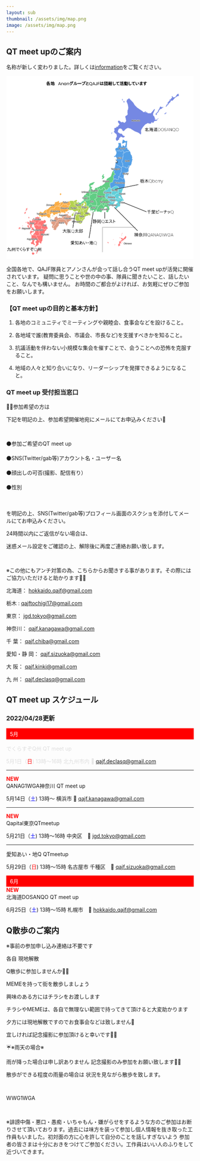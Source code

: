 ```yaml
---
layout: sub
thumbnail: /assets/img/map.png
image: /assets/img/map.png
---
```



## QT meet upのご案内

名称が新しく変わりました。詳しくは<a href="/information.html">information</a>をご覧ください。

<img src="assets/img/map.png" style="max-width:100%;">

全国各地で、QAJF隊員とアノンさんが会って話し合うQT meet upが活発に開催されています。
疑問に思うことや世の中の事、隊員に聞きたいこと、話したいこと、なんでも構いません。
お時間のご都合がよければ、お気軽にぜひご参加をお願いします。

### 【QT meet upの目的と基本方針】

1) 各地のコミュニティでミーティングや親睦会、食事会などを設けること。

2) 各地域で誰(教育委員会、市議会、市長など)を支援すべきかを知ること。

3) 抗議活動を伴わない小規模な集会を催すことで、会うことへの恐怖を克服すること。

4) 地域の人々と知り合いになり、リーダーシップを発揮できるようになること。



### QT meet up 受付担当窓口

💁‍♀️参加希望の方は

下記を明記の上、参加希望開催地宛にメールにてお申込みください💞

​

⚫️参加ご希望のQT meet up

⚫️SNS(Twitter/gab等)アカウント名・ユーザー名

⚫️顔出しの可否(撮影、配信有り）

⚫️性別

​

を明記の上、SNS(Twitter/gab等)プロフィール画面のスクショを添付してメールにてお申込みください。

24時間以内にご返信がない場合は、

迷惑メール設定をご確認の上、解除後に再度ご連絡お願い致します。

​

※この他にもアンチ対策の為、こちらからお聞きする事があります。その際にはご協力いただけると助かります🙏✨

北海道： <a href="mailto:hokkaido.qajf@gmail.com" target="_self">hokkaido.qajf@gmail.com</a>

栃木 :  <a href="mailto:qajftochigi17@gmail.com" target="_self">qajftochigi17@gmail.com</a>

東京：  <a href="mailto:jgd.tokyo@gmail.com" target="_self">jgd.tokyo@gmail.com</a>

神奈川： <a href="mailto:qajf.kanagawa@gmail.com" target="_self">qajf.kanagawa@gmail.com</a>

千 葉： <a href="mailto:qajf.chiba@gmail.com" target="_self">qajf.chiba@gmail.com</a>

愛知・静 岡： <a href="mailto:qajf.sizuoka@gmail.com" target="_self">qajf.sizuoka@gmail.com</a>

大 阪： <a href="mailto:qajf.kinki@gmail.com" target="_self">qajf.kinki@gmail.com</a>

九 州： <a href="mailto:qajf.declasq@gmail.com" target="_self">qajf.declasq@gmail.com</a>

## QT meet up スケジュール

### 2022/04/28更新

<div style="background-color:#ff0000;padding:5px 10px;color:#fff">5月</div>

<font color="#ddd">でくらすぞQ州 QT meet up

5月1日（<font color="#ff0000">日</font>) 13時～16時 北九州市内 
&#128231; <a href="mailto:qajf.declasq@gmail.com" target="_self">qajf.declasq@gmail.com</a></font>
<hr style="color:#ddd;">
<div style="color:#ff0000"><strong>NEW</strong></div>
QANAG1WGA神奈川 QT meet up

5月14日（<font color="#0000ff">土</font>) 13時～ 横浜市 &#128231; <a href="mailto:qajf.kanagawa@gmail.com" target="_self">qajf.kanagawa@gmail.com</a>
<hr style="color:#ddd;">
<div style="color:#ff0000"><strong>NEW</strong></div>
Qapital東京QTmeetup

5月21日（<font color="#0000ff">土</font>) 13時～16時 中央区　&#128231; <a href="mailto:jgd.tokyo@gmail.com" target="_self">jgd.tokyo@gmail.com</a>
<hr style="color:#ddd;">
愛知あい・地Q  QTmeetup

5月29日（<font color="#ff0000">日</font>) 13時～15時 名古屋市 千種区　&#128231; <a href="mailto:qajf.sizuoka@gmail.com" target="_self">qajf.sizuoka@gmail.com</a>



<div style="background-color:#ff0000;padding:5px 10px;color:#fff">6月</div>

<div style="color:#ff0000"><strong>NEW</strong></div>
北海道DOSANQO QT meet up

6月25日（<font color="#0000ff">土</font>) 13時〜15時 札幌市　&#128231; <a href="mailto:hokkaido.qajf@gmail.com" target="_self">hokkaido.qajf@gmail.com</a>

## Q散歩のご案内

※事前の参加申し込み連絡は不要です

   各自 現地解散

 

Q散歩に参加しませんか🐸🍿

MEMEを持って街を散歩しましょう

 

興味のある方にはチラシをお渡しします

 

チラシやMEMEは、各自で無理ない範囲で持ってきて頂けると大変助かります

 

夕方には現地解散ですのでお食事会などは致しません🙏

 

宜しければ記念撮影に参加頂けると幸いです🙏✨

 

 

 

☔️※雨天の場合※

 

雨が降った場合は申し訳ありません 記念撮影のみ参加をお願い致します🙇‍♀️

散歩ができる程度の​雨量の場合は 状況を見ながら散歩を致します。

​

 

 

WWG1WGA

​

 

 

※誹謗中傷・悪口・愚痴・いちゃもん・嫌がらせをするような方のご参加はお断りさせて頂いております。過去には味方を装って参加し個人情報を抜き取った工作員もいました。初対面の方に心を許して自分のことを話しすぎないよう 参加者の皆さまは十分におきをつけてご参加ください。工作員はいい人のふりをして近づいてきます。
 
